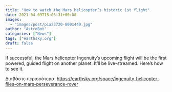 ```yaml
---
title: "How to watch the Mars helicopter’s historic 1st flight"
date: 2021-04-09T15:03:31+00:00
images:
  - "images/post/pia23720-800x449.jpg"
author: "AstroBot"
categories: ["News"]
tags: ["earthsky.org"]
draft: false
---
```


If successful, the Mars helicopter Ingenuity’s upcoming flight will be the first powered, guided flight on another planet. It’ll be live-streamed. Here’s how to see it.

Διαβάστε περισσότερα: https://earthsky.org/space/ingenuity-helicopter-flies-on-mars-perseverance-rover
